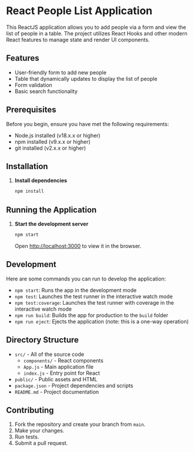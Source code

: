 # React People List Application

This ReactJS application allows you to add people via a form and view the list of people in a table. The project utilizes React Hooks and other modern React features to manage state and render UI components.

## Features

- User-friendly form to add new people
- Table that dynamically updates to display the list of people
- Form validation
- Basic search functionality

## Prerequisites

Before you begin, ensure you have met the following requirements:

- Node.js installed (v18.x.x or higher)
- npm installed (v9.x.x or higher)
- git installed (v2.x.x or higher)

## Installation

1. **Install dependencies**

    ```bash
    npm install
    ```

## Running the Application

1. **Start the development server**

    ```bash
    npm start
    ```

   Open [http://localhost:3000](http://localhost:3000) to view it in the browser.

## Development

Here are some commands you can run to develop the application:

- `npm start`: Runs the app in the development mode
- `npm test`: Launches the test runner in the interactive watch mode
- `npm test:coverage`: Launches the test runner with coverage in the interactive watch mode
- `npm run build`: Builds the app for production to the `build` folder
- `npm run eject`: Ejects the application (note: this is a one-way operation)

## Directory Structure

- `src/` - All of the source code
    - `components/` - React components
    - `App.js` - Main application file
    - `index.js` - Entry point for React
- `public/` - Public assets and HTML
- `package.json` - Project dependencies and scripts
- `README.md` - Project documentation

## Contributing

1. Fork the repository and create your branch from `main`.
2. Make your changes.
3. Run tests.
4. Submit a pull request.
